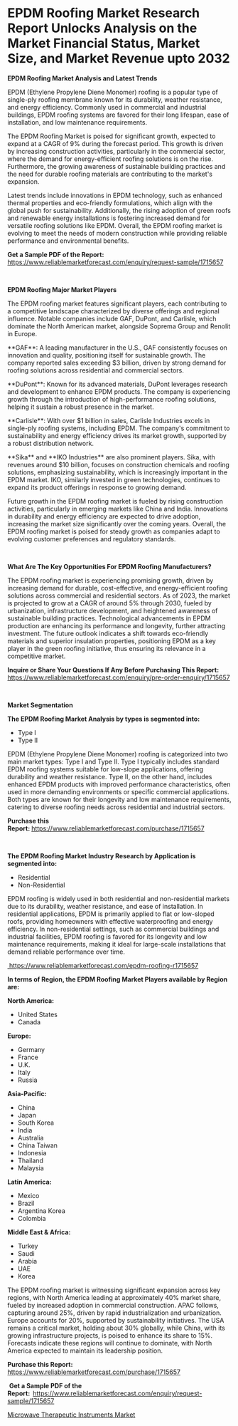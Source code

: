 <p><h1>EPDM Roofing Market Research Report Unlocks Analysis on the Market Financial Status, Market Size, and Market Revenue upto 2032</h1></p><p><strong>EPDM Roofing Market Analysis and Latest Trends</strong></p>
<p><p>EPDM (Ethylene Propylene Diene Monomer) roofing is a popular type of single-ply roofing membrane known for its durability, weather resistance, and energy efficiency. Commonly used in commercial and industrial buildings, EPDM roofing systems are favored for their long lifespan, ease of installation, and low maintenance requirements. </p><p>The EPDM Roofing Market is poised for significant growth, expected to expand at a CAGR of 9% during the forecast period. This growth is driven by increasing construction activities, particularly in the commercial sector, where the demand for energy-efficient roofing solutions is on the rise. Furthermore, the growing awareness of sustainable building practices and the need for durable roofing materials are contributing to the market's expansion. </p><p>Latest trends include innovations in EPDM technology, such as enhanced thermal properties and eco-friendly formulations, which align with the global push for sustainability. Additionally, the rising adoption of green roofs and renewable energy installations is fostering increased demand for versatile roofing solutions like EPDM. Overall, the EPDM roofing market is evolving to meet the needs of modern construction while providing reliable performance and environmental benefits.</p></p>
<p><strong>Get a Sample PDF of the Report:&nbsp;</strong> <a href="https://www.reliablemarketforecast.com/enquiry/request-sample/1715657?utm_campaign=3538&utm_medium=2&utm_source=Github&utm_content=ia&utm_term=28032025&utm_id=epdm-roofing">https://www.reliablemarketforecast.com/enquiry/request-sample/1715657</a></p>
<p>&nbsp;</p>
<p><strong>EPDM Roofing Major Market Players</strong></p>
<p><p>The EPDM roofing market features significant players, each contributing to a competitive landscape characterized by diverse offerings and regional influence. Notable companies include GAF, DuPont, and Carlisle, which dominate the North American market, alongside Soprema Group and Renolit in Europe.</p><p>**GAF**: A leading manufacturer in the U.S., GAF consistently focuses on innovation and quality, positioning itself for sustainable growth. The company reported sales exceeding $3 billion, driven by strong demand for roofing solutions across residential and commercial sectors.</p><p>**DuPont**: Known for its advanced materials, DuPont leverages research and development to enhance EPDM products. The company is experiencing growth through the introduction of high-performance roofing solutions, helping it sustain a robust presence in the market.</p><p>**Carlisle**: With over $1 billion in sales, Carlisle Industries excels in single-ply roofing systems, including EPDM. The company's commitment to sustainability and energy efficiency drives its market growth, supported by a robust distribution network.</p><p>**Sika** and **IKO Industries** are also prominent players. Sika, with revenues around $10 billion, focuses on construction chemicals and roofing solutions, emphasizing sustainability, which is increasingly important in the EPDM market. IKO, similarly invested in green technologies, continues to expand its product offerings in response to growing demand.</p><p>Future growth in the EPDM roofing market is fueled by rising construction activities, particularly in emerging markets like China and India. Innovations in durability and energy efficiency are expected to drive adoption, increasing the market size significantly over the coming years. Overall, the EPDM roofing market is poised for steady growth as companies adapt to evolving customer preferences and regulatory standards.</p></p>
<p>&nbsp;</p>
<p><strong>What Are The Key Opportunities For EPDM Roofing Manufacturers?</strong></p>
<p><p>The EPDM roofing market is experiencing promising growth, driven by increasing demand for durable, cost-effective, and energy-efficient roofing solutions across commercial and residential sectors. As of 2023, the market is projected to grow at a CAGR of around 5% through 2030, fueled by urbanization, infrastructure development, and heightened awareness of sustainable building practices. Technological advancements in EPDM production are enhancing its performance and longevity, further attracting investment. The future outlook indicates a shift towards eco-friendly materials and superior insulation properties, positioning EPDM as a key player in the green roofing initiative, thus ensuring its relevance in a competitive market.</p></p>
<p><strong>Inquire or Share Your Questions If Any Before Purchasing This Report:</strong> <a href="https://www.reliablemarketforecast.com/enquiry/pre-order-enquiry/1715657?utm_campaign=3538&utm_medium=2&utm_source=Github&utm_content=ia&utm_term=28032025&utm_id=epdm-roofing">https://www.reliablemarketforecast.com/enquiry/pre-order-enquiry/1715657</a></p>
<p>&nbsp;</p>
<p><strong>Market Segmentation</strong></p>
<p><strong>The EPDM Roofing Market Analysis by types is segmented into:</strong></p>
<p><ul><li>Type I</li><li>Type II</li></ul></p>
<p><p>EPDM (Ethylene Propylene Diene Monomer) roofing is categorized into two main market types: Type I and Type II. Type I typically includes standard EPDM roofing systems suitable for low-slope applications, offering durability and weather resistance. Type II, on the other hand, includes enhanced EPDM products with improved performance characteristics, often used in more demanding environments or specific commercial applications. Both types are known for their longevity and low maintenance requirements, catering to diverse roofing needs across residential and industrial sectors.</p></p>
<p><strong>Purchase this Report:&nbsp;</strong><a href="https://www.reliablemarketforecast.com/purchase/1715657?utm_campaign=3538&utm_medium=2&utm_source=Github&utm_content=ia&utm_term=28032025&utm_id=epdm-roofing">https://www.reliablemarketforecast.com/purchase/1715657</a></p>
<p>&nbsp;</p>
<p><strong>The EPDM Roofing Market Industry Research by Application is segmented into:</strong></p>
<p><ul><li>Residential</li><li>Non-Residential</li></ul></p>
<p><p>EPDM roofing is widely used in both residential and non-residential markets due to its durability, weather resistance, and ease of installation. In residential applications, EPDM is primarily applied to flat or low-sloped roofs, providing homeowners with effective waterproofing and energy efficiency. In non-residential settings, such as commercial buildings and industrial facilities, EPDM roofing is favored for its longevity and low maintenance requirements, making it ideal for large-scale installations that demand reliable performance over time.</p></p>
<p><a href="https://www.reliablemarketforecast.com/epdm-roofing-r1715657?utm_campaign=3538&utm_medium=2&utm_source=Github&utm_content=ia&utm_term=28032025&utm_id=epdm-roofing">&nbsp;https://www.reliablemarketforecast.com/epdm-roofing-r1715657</a></p>
<p><strong>In terms of Region, the EPDM Roofing Market Players available by Region are:</strong></p>
<p>
    <p> <strong> North America: </strong>
        <ul>
            <li>United States</li>
            <li>Canada</li>
        </ul>
        </p> 
    <p> <strong> Europe: </strong>
        <ul>
            <li>Germany</li>
            <li>France</li>
            <li>U.K.</li>
            <li>Italy</li>
            <li>Russia</li>
        </ul>
        </p> 
    <p> <strong> Asia-Pacific: </strong>
        <ul>
            <li>China</li>
            <li>Japan</li>
            <li>South Korea</li>
            <li>India</li>
            <li>Australia</li>
            <li>China Taiwan</li>
            <li>Indonesia</li>
            <li>Thailand</li>
            <li>Malaysia</li>
        </ul>
        </p> 
    <p> <strong> Latin America: </strong>
        <ul>
            <li>Mexico</li>
            <li>Brazil</li>
            <li>Argentina Korea</li>
            <li>Colombia</li>
        </ul>
        </p> 
    <p> <strong> Middle East & Africa: </strong>
        <ul>
            <li>Turkey</li>
            <li>Saudi</li>
            <li>Arabia</li>
            <li>UAE</li>
            <li>Korea</li>
        </ul>
    </p>
    </p>
<p><p>The EPDM roofing market is witnessing significant expansion across key regions, with North America leading at approximately 40% market share, fueled by increased adoption in commercial construction. APAC follows, capturing around 25%, driven by rapid industrialization and urbanization. Europe accounts for 20%, supported by sustainability initiatives. The USA remains a critical market, holding about 30% globally, while China, with its growing infrastructure projects, is poised to enhance its share to 15%. Forecasts indicate these regions will continue to dominate, with North America expected to maintain its leadership position.</p></p>
<p><strong>Purchase this Report: </strong><a href="https://www.reliablemarketforecast.com/purchase/1715657?utm_campaign=3538&utm_medium=2&utm_source=Github&utm_content=ia&utm_term=28032025&utm_id=epdm-roofing">https://www.reliablemarketforecast.com/purchase/1715657</a></p>
<p>&nbsp;<strong>Get a Sample PDF of the Report:&nbsp;&nbsp;</strong><a href="https://www.reliablemarketforecast.com/enquiry/request-sample/1715657?utm_campaign=3538&utm_medium=2&utm_source=Github&utm_content=ia&utm_term=28032025&utm_id=epdm-roofing">https://www.reliablemarketforecast.com/enquiry/request-sample/1715657</a></p>
<p><strong></strong></p>
<p><p><a href="https://github.com/daleogrando/Market-Research-Report-List-1/blob/main/microwave-therapeutic-instruments-market.md?utm_campaign=3538&utm_medium=2&utm_source=Github&utm_content=ia&utm_term=28032025&utm_id=epdm-roofing">Microwave Therapeutic Instruments Market</a></p></p>